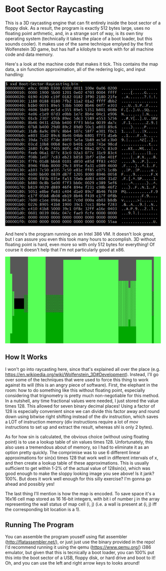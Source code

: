 # Boot Sector Raycasting

This is a 3D raycasting engine that can fit entirely inside the boot sector of a floppy disk. As a result, the program is exactly 512 bytes large, uses no floating point arthmetic, and, in a strange sort of way, is its own tiny operating system (technically it takes the place of a boot loader, but this sounds cooler). It makes use of the same technique emplyed by the first Wolfenstein 3D game, but has half a kilobyte to work with for all machine code and data memory.

Here's a look at the machine code that makes it tick. This contains the map data, a sin function approximation, all of the redering logic, and input handling:

![alt text](https://github.com/Chemist02/Boot-Sector-Raycasting/blob/main/images/data.png)

And here's the program running on an Intel 386 VM. It doesn't look great, but I can assure you even this took many hours to accomplish. 3D without floating point is hard, even more so with only 512 bytes for everything! Of course it doesn't help that I'm not particularly good at x86.

![alt text](https://github.com/Chemist02/Boot-Sector-Raycasting/blob/main/images/raycast.png)

## How It Works
I won't go into raycasting here, since that's explained all over the place (e.g. https://en.wikipedia.org/wiki/Wolfenstein_3D#Development). Instead, I'll go over some of the techniques that were used to force this thing to work against its will (this is an angry piece of software). First, the elephant in the room: how to do something like this without floating point, especially considering that trignometry is pretty much non-negotiable for this method. In a nutshell, any time fractional values were needed, I just stored the value times 128. This allowed for seven binary decimal places! Using a factor of 128 is especially convenient since we can divide this factor away and round down using bitwise right shifting instead of the div instruction, which saves a LOT of instruction memory (div instructions require a lot of mov instructions to set up and extract the result, whereas shl is only 2 bytes). 

As for how sin is calculated, the obvious choice (without using floating point) is to use a lookup table of sin values times 128. Unfortunately, this also uses a tremendous about of memory, so I had to eliminate it as an option pretty quickly. The comprimise was to use 6 different linear approximations for sin(x) times 128 that work well in different intervals of x, and then create a lookup table of these approximations. This is usually sufficient to get within 1-2% of the actual value of 128sin(x), which was good enough to make the sloppy looking image you see above! Is it jank? 100%. But does it work well enough for this silly exercise? I'm gonna go ahead and possibly yes! 

The last thing I'll mention is how the map is encoded. To save space it's a 16x16 cell map stored as 16 16-bit integers, with bit i of number j in the array representing the
wall status of map cell (i, j) (i.e. a wall is present at (i, j) iff the corresponding bit location is a 1).

## Running The Program
You can assemble the program youself using flat assembler (http://flatassembler.net/), or just just use the binary provided in the repo! I'd recommend running it using the qemu (https://www.qemu.org/) i386 emulator, but given that this is tecnically a boot loader, you can 100% put this into the boot sector of a USB, floppy disk, or hard drive and boot to it! Oh, and you can use the left and right arrow keys to looks around!
